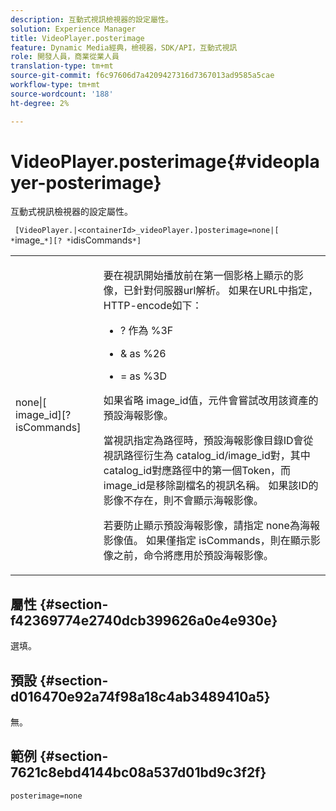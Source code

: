 ```yaml
---
description: 互動式視訊檢視器的設定屬性。
solution: Experience Manager
title: VideoPlayer.posterimage
feature: Dynamic Media經典，檢視器，SDK/API，互動式視訊
role: 開發人員，商業從業人員
translation-type: tm+mt
source-git-commit: f6c97606d7a4209427316d7367013ad9585a5cae
workflow-type: tm+mt
source-wordcount: '188'
ht-degree: 2%

---
```



# VideoPlayer.posterimage{#videoplayer-posterimage}

互動式視訊檢視器的設定屬性。

` [VideoPlayer.|<containerId>_videoPlayer.]posterimage=none|[ *`image_`*][? *`idisCommands`*]`

<table id="table_C616483932C2482CA9794DDD7313FD7C"> 
 <tbody> 
  <tr> 
   <td colname="col1"> <p> <span class="codeph"> none|[<span class="varname"> image_id</span>][?<span class="varname"> isCommands</span>]</span> </p> </td> 
   <td colname="col2"> <p> 要在視訊開始播放前在第一個影格上顯示的影像，已針對<span class="codeph">伺服器url</span>解析。 如果在URL中指定，HTTP-encode如下： </p> <p> 
     <ul id="ul_B38A687CEFE64C68A0B2C227A68A458F"> 
      <li id="li_E7AE1BDAC17E49E0B7ACF89C5C0529F0"> <p> <span class="codeph"> ?</span> 作為 <span class="codeph"> %3F</span> </p> </li> 
      <li id="li_391CCF067F734480B2B4AFC9760C479A"> <p> <span class="codeph"> &amp;</span> as <span class="codeph"> %26</span> </p> </li> 
      <li id="li_6824B66A55554C5A8B12874DCF5BFAEE"> <p> <span class="codeph"> =</span> as <span class="codeph"> %3D</span> </p> </li> 
     </ul> </p> <p>如果省略<span class="codeph"><span class="varname"> image_id</span></span>值，元件會嘗試改用該資產的預設海報影像。 </p> <p>當視訊指定為路徑時，預設海報影像目錄ID會從視訊路徑衍生為<span class="codeph"> catalog_id/image_id</span>對，其中<span class="codeph"> catalog_id</span>對應路徑中的第一個Token，而<span class="codeph"> image_id</span>是移除副檔名的視訊名稱。 如果該ID的影像不存在，則不會顯示海報影像。 </p> <p>若要防止顯示預設海報影像，請指定<span class="codeph"> none</span>為海報影像值。 如果僅指定<span class="codeph"><span class="varname"> isCommands</span></span>，則在顯示影像之前，命令將應用於預設海報影像。 </p> </td> 
  </tr> 
 </tbody> 
</table>

## 屬性 {#section-f42369774e2740dcb399626a0e4e930e}

選填。

## 預設 {#section-d016470e92a74f98a18c4ab3489410a5}

無。

## 範例 {#section-7621c8ebd4144bc08a537d01bd9c3f2f}

```
posterimage=none
```

